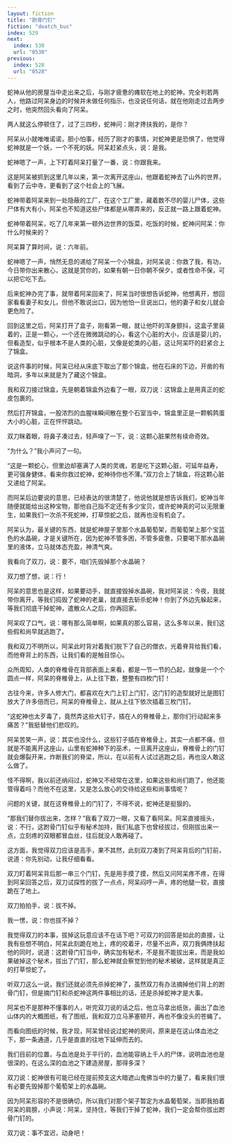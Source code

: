 ```yaml
---
layout: fiction
title: "跗骨门钉"
fiction: "deatch_bus"
index: 529
next:
  index: 530
  url: "0530"
previous:
  index: 528
  url: "0528"
---
```

蛇神从他的房屋当中走出来之后，与刚才疲惫的瘫软在地上的蛇神，完全判若两人，他路过阿呆身边的时候并未做任何指示，也没说任何话，就在他刚走过去两步之时，他突然回头看向了阿呆。

两人就这么停顿住了，过了三四秒，蛇神问：刚才搀扶我的，是你？

阿呆从小就唯唯诺诺，胆小怕事，经历了刚才的事情，对蛇神更是恐惧了，他觉得蛇神就是一个妖，一个不死的妖。阿呆赶紧点头，说：是我。

蛇神嗯了一声，上下盯着阿呆打量了一番，说：你跟我来。

这是阿呆被抓到这里几年以来，第一次离开这座山，他跟着蛇神去了山外的世界，看到了云中寺，更看到了这个社会上的飞展。

蛇神带着阿呆来到一处隐蔽的工厂，在这个工厂里，藏着数不尽的婴儿尸体，这些尸体有大有小，阿呆也不知道这些尸体都是从哪弄来的，反正就一路上跟着蛇神。

蛇神带着阿呆，吃了几年来第一顿外边世界的饭菜，吃饭的时候，蛇神问阿呆：你什么时候来的？

阿呆算了算时间，说：六年前。

蛇神嗯了一声，悄然无息的递给了阿呆一个小锦盒，对阿呆说：你救了我，有功，今日带你出来散心，这就是赏你的，如果有朝一日你朝不保夕，或者性命不保，可以把它吃下去。

后来蛇神办完了事，就带着阿呆回来了，阿呆当时很想告诉蛇神，他想离开，想回家看看妻子和女儿，但他不敢说出口，因为他怕一旦说出口，他的妻子和女儿就会更危险了。

回到这里之后，阿呆打开了盒子，刚看第一眼，就让他吓的浑身颤抖，这盒子里装着的，正是一颗心，一个还在微微跳动的心，看这个心脏的大小，应该是婴儿的，但看造型，似乎根本不是人类的心脏，又像是蛇类的心脏，这让阿呆吓的赶紧合上了锦盒。

说这件事的时候，阿呆已经从床底下取出了那个锦盒，他在石床的下边，开凿的有暗洞，多年以来就是为了藏这个锦盒。

我和双刀接过锦盒，先是朝着锦盒外边看了一眼，双刀说：这锦盒上是用真正的蛇皮包裹的。

然后打开锦盒，一股浓烈的血腥味瞬间散在整个石室当中，锦盒里正是一颗鹌鹑蛋大小的心脏，正在怦怦跳动。

双刀眯着眼，将鼻子凑过去，轻声嗅了一下，说：这颗心脏果然有续命奇效。

“为什么？”我小声问了一句。

“这是一颗蛇心，但里边却塞满了人类的灵魂，若是吃下这颗心脏，可延年益寿，更可强身健体，看来你救过蛇神，蛇神待你也不薄。”双刀合上了锦盒，将这颗心脏又递给了阿呆。

而阿呆后边要说的意思，已经表达的很清楚了，他说他就是想告诉我们，蛇神当年随便就能给出这种宝物，那他自己指不定还有多少宝贝，或许蛇神真的可以无限重生，如果我们一次杀不死蛇神，打草惊蛇之后，就再也没有机会了。

阿呆认为，最关键的东西，就是蛇神屋子里那个水晶葡萄架，而葡萄架上那个宝蓝色的水晶碗，才是关键所在，因为蛇神不管多困，不管多疲惫，只要喝下那水晶碗里的液体，立马就体态充盈，神清气爽。

我看向了双刀，说：要不，咱们先毁掉那个水晶碗？

双刀想了想，说：行！

阿呆的意思也是这样，如果要动手，就直接毁掉水晶碗，我对阿呆说：今夜，我就带你离开，等我们捣毁了蛇神的老巢，就直接去斩杀蛇神！你到了外边先躲起来，等我们彻底干掉蛇神，遣散众人之后，你再回家。

阿呆叹了口气，说：哪有那么简单啊，如果真的那么容易，这么多年以来，我们这些假和尚早就逃跑了。

我和双刀不明所以，阿呆此时背对着我们脱下了自己的僧衣，光着脊背给我们看，而他脊背上的东西，让我们看的是触目惊心。

众所周知，人类的脊椎骨在背部表面上来看，都是一节一节的凸起，就像是一个个圆点一样，阿呆的脊椎骨上，从上往下数，整整有四枚门钉！

古往今来，许多人修大门，都喜欢在大门上钉上门钉，这门钉的造型就好比是图钉放大了许多倍而已，阿呆的脊椎骨上，就从上往下依次插着三枚门钉。

“这蛇神也太歹毒了，竟然弄这些大钉子，插在人的脊椎骨上，那你们行动起来多痛苦？”我挺替他们悲叹的。

阿呆苦笑一声，说：其实也没什么，这些钉子插在脊椎骨上，其实一点都不痛，但就是不能离开这座山，山里有蛇神种下的巫术，一旦离开这座山，脊椎骨上的门钉就会爆裂开来，炸断我们的脊梁，所以，在以前有人试过逃跑之后，再也没人敢这么做了。

怪不得啊，我以前还纳闷过，蛇神又不经常在这里，如果这些和尚们跑了，他还能管得着吗？而他不在这里，又是怎么放心的交待给这些和尚事情呢？

问题的关键，就在这脊椎骨上的门钉了，不得不说，蛇神还是挺狠的。

“那我们替你拔出来，怎样？”我看了双刀一眼，又看了看阿呆。阿呆直接摇头，说：不行，这跗骨门钉似乎有秘术加持，我们私底下也曾经拔过，但刚拔出来一点，立刻疼的双眼都冒血丝，往后就没人敢再碰了。

这方面，我觉得双刀应该是高手，果不其然，此刻双刀凑到了阿呆背后的门钉前，说道：你先别动，让我仔细看看。

双刀盯着阿呆背后那一串三个门钉，先是用手摸了摸，然后又问阿呆疼不疼，在得到阿呆回答之后，双刀试探性的拔了一点点，阿呆闷哼一声，疼的他腿一软，直接跪在了地上。

双刀拍拍手，说：拔不掉。

我一愣，说：你也拔不掉？

我觉得双刀的本事，拔掉这玩意应该不在话下吧？可双刀的回答是如此的直接，让我有些想不明白，阿呆此刻跪在地上，疼的咬着牙，尽量不出声，双刀我俩搀扶起他的同时，说道：这跗骨门钉当中，确实加有秘术，不是我不能拔出来，而是我如果破掉这个秘术，拔出了门钉，那么蛇神就会察觉到他的秘术被破，这样就是真正的打草惊蛇了。

听双刀这么一说，我们还就必须先杀掉蛇神了，虽然双刀有办法摘掉他们背上的跗骨门钉，但是摘门钉和杀蛇神这两件事相比的话，还是杀掉蛇神才是大事。

阿呆也不是那种不懂事的人，听完双刀说的话之后，他立马拿出纸张，画出了血池山体内的大概图纸，有了图纸，我和双刀立马茅塞顿开，再也不像没头的苍蝇了。

而看向图纸的时候，我才现，阿呆曾经说过蛇神的房间，原来是在这山体血池之下，那一条通道，几乎是直直的往地下延伸而去的。

我们目前的位置，与血池是处于平行的，血池能容纳上千人的尸体，说明血池也是很深的，在这么深的血池之下建造房屋，那得多深？

双刀说：蛇神很有可能已经在提前预支这大暗遮山鬼佛当中的力量了，看来我们很有必要先毁掉那个葡萄架上的水晶碗。

因为阿呆形容的不是很确切，所以我们对那个架子暂定为水晶葡萄架，当即我拍着阿呆的肩膀，小声说：阿呆，坚持住，等我们干掉了蛇神，我们一定会帮你拔出跗骨门钉的。

双刀说：事不宜迟，动身吧！